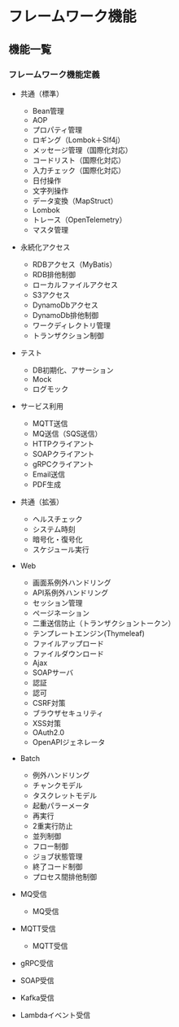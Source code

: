 # フレームワーク機能

## 機能一覧

### フレームワーク機能定義

- 共通（標準）
  - Bean管理
  - AOP
  - プロパティ管理
  - ロギング（Lombok＋Slf4j）
  - メッセージ管理（国際化対応）
  - コードリスト（国際化対応）
  - 入力チェック（国際化対応）
  - 日付操作
  - 文字列操作
  - データ変換（MapStruct）
  - Lombok
  - トレース（OpenTelemetry）
  - マスタ管理

- 永続化アクセス
  - RDBアクセス（MyBatis）
  - RDB排他制御
  - ローカルファイルアクセス
  - S3アクセス
  - DynamoDbアクセス
  - DynamoDb排他制御
  - ワークディレクトリ管理
  - トランザクション制御

- テスト
  - DB初期化、アサーション
  - Mock
  - ログモック

- サービス利用
  - MQTT送信
  - MQ送信（SQS送信）
  - HTTPクライアント
  - SOAPクライアント
  - gRPCクライアント
  - Email送信
  - PDF生成

- 共通（拡張）
  - ヘルスチェック
  - システム時刻
  - 暗号化・復号化
  - スケジュール実行

- Web
  - 画面系例外ハンドリング
  - API系例外ハンドリング
  - セッション管理
  - ページネーション
  - 二重送信防止（トランザクショントークン）
  - テンプレートエンジン(Thymeleaf)
  - ファイルアップロード
  - ファイルダウンロード
  - Ajax
  - SOAPサーバ
  - 認証
  - 認可
  - CSRF対策
  - ブラウザセキュリティ
  - XSS対策
  - OAuth2.0
  - OpenAPIジェネレータ

- Batch
  - 例外ハンドリング
  - チャンクモデル
  - タスクレットモデル
  - 起動パラーメータ
  - 再実行
  - 2重実行防止
  - 並列制御
  - フロー制御
  - ジョブ状態管理
  - 終了コード制御
  - プロセス間排他制御

- MQ受信
  - MQ受信

- MQTT受信
  - MQTT受信

- gRPC受信

- SOAP受信

- Kafka受信

- Lambdaイベント受信

